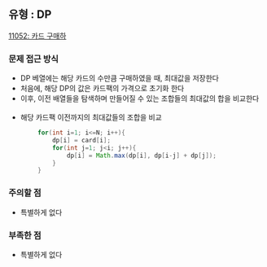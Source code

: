 ## 유형 : DP
[11052: 카드 구매하](https://www.acmicpc.net/problem/11052)

### 문제 접근 방식
  - DP 베열에는 해당 카드의 수만큼 구매하였을 때, 최대값을 저장한다
  - 처음에, 해당 DP의 값은 카드팩의 가격으로 초기화 한다
  - 이후, 이전 배열들을 탐색하며 만들어질 수 있는 조합들의 최대값의 합을 비교한다
<br></br>
  - 해당 카드팩 이전까지의 최대값들의 조합을 비교
``` Java
        for(int i=1; i<=N; i++){
            dp[i] = card[i];
            for(int j=1; j<i; j++){
                dp[i] = Math.max(dp[i], dp[i-j] + dp[j]);
            }
        }
```

### 주의할 점
  - 특별하게 없다

### 부족한 점
  - 특별하게 없다
